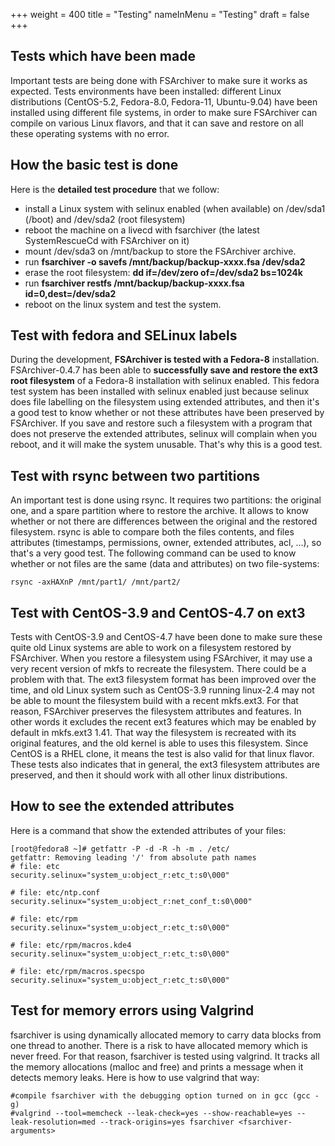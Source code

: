 +++
weight = 400
title = "Testing"
nameInMenu = "Testing"
draft = false
+++

## Tests which have been made
Important tests are being done with FSArchiver to make sure it works as 
expected. Tests environments have been installed: different Linux distributions 
(CentOS-5.2, Fedora-8.0, Fedora-11, Ubuntu-9.04) have been installed using 
different file systems, in order to make sure FSArchiver can compile on various 
Linux flavors, and that it can save and restore on all these operating systems 
with no error. 

## How the basic test is done
Here is the **detailed test procedure** that we follow:

* install a Linux system with selinux enabled (when available) on /dev/sda1 (/boot) and /dev/sda2 (root filesystem)
* reboot the machine on a livecd with fsarchiver (the latest SystemRescueCd with FSArchiver on it)
* mount /dev/sda3 on /mnt/backup to store the FSArchiver archive.
* run **fsarchiver -o savefs /mnt/backup/backup-xxxx.fsa /dev/sda2**
* erase the root filesystem: **dd if=/dev/zero of=/dev/sda2 bs=1024k**
* run **fsarchiver restfs /mnt/backup/backup-xxxx.fsa id=0,dest=/dev/sda2**
* reboot on the linux system and test the system.

## Test with fedora and SELinux labels
During the development, **FSArchiver is tested with a Fedora-8** installation. 
FSArchiver-0.4.7 has been able to **successfully save and restore the ext3 root 
filesystem** of a Fedora-8 installation with selinux enabled. This fedora test 
system has been installed with selinux enabled just because selinux does file 
labelling on the filesystem using extended attributes, and then it's a good 
test to know whether or not these attributes have been preserved by FSArchiver. 
If you save and restore such a filesystem with a program that does not preserve 
the extended attributes, selinux will complain when you reboot, and it will 
make the system unusable. That's why this is a good test. 

## Test with rsync between two partitions
An important test is done using rsync. It requires two partitions: the original 
one, and a spare partition where to restore the archive. It allows to know 
whether or not there are differences between the original and the restored 
filesystem. rsync is able to compare both the files contents, and files 
attributes (timestamps, permissions, owner, extended attributes, acl, ...), so 
that's a very good test. The following command can be used to know whether or 
not files are the same (data and attributes) on two file-systems:
```
rsync -axHAXnP /mnt/part1/ /mnt/part2/
```

## Test with CentOS-3.9 and CentOS-4.7 on ext3
Tests with CentOS-3.9 and CentOS-4.7 have been done to make sure these quite 
old Linux systems are able to work on a filesystem restored by FSArchiver. When 
you restore a filesystem using FSArchiver, it may use a very recent version of 
mkfs to recreate the filesystem. There could be a problem with that. The ext3 
filesystem format has been improved over the time, and old Linux system such as 
CentOS-3.9 running linux-2.4 may not be able to mount the filesystem build with 
a recent mkfs.ext3. For that reason, FSArchiver preserves the filesystem 
attributes and features. In other words it excludes the recent ext3 features 
which may be enabled by default in mkfs.ext3 1.41. That way the filesystem is 
recreated with its original features, and the old kernel is able to uses this 
filesystem. Since CentOS is a RHEL clone, it means the test is also valid for 
that linux flavor. These tests also indicates that in general, the ext3 
filesystem attributes are preserved, and then it should work with all other 
linux distributions.

## How to see the extended attributes
Here is a command that show the extended attributes of your files:
```
[root@fedora8 ~]# getfattr -P -d -R -h -m . /etc/
getfattr: Removing leading '/' from absolute path names
# file: etc
security.selinux="system_u:object_r:etc_t:s0\000"

# file: etc/ntp.conf
security.selinux="system_u:object_r:net_conf_t:s0\000"

# file: etc/rpm
security.selinux="system_u:object_r:etc_t:s0\000"

# file: etc/rpm/macros.kde4
security.selinux="system_u:object_r:etc_t:s0\000"

# file: etc/rpm/macros.specspo
security.selinux="system_u:object_r:etc_t:s0\000"
```

## Test for memory errors using Valgrind
fsarchiver is using dynamically allocated memory to carry data blocks from one 
thread to another. There is a risk to have allocated memory which is never 
freed. For that reason, fsarchiver is tested using valgrind. It tracks all the 
memory allocations (malloc and free) and prints a message when it detects 
memory leaks. Here is how to use valgrind that way:
```
#compile fsarchiver with the debugging option turned on in gcc (gcc -g)
#valgrind --tool=memcheck --leak-check=yes --show-reachable=yes --leak-resolution=med --track-origins=yes fsarchiver <fsarchiver-arguments>
```
